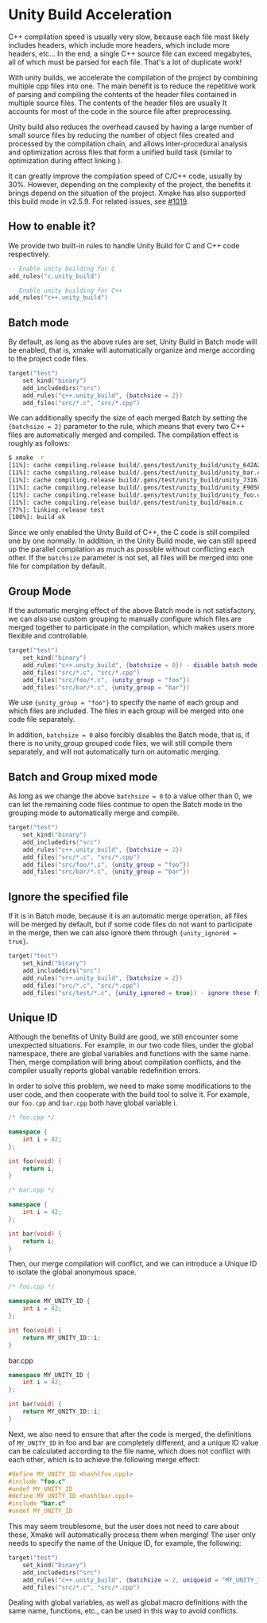 # Unity Build Acceleration

C++ compilation speed is usually very slow, because each file most likely includes headers, which include more headers, which include more headers, etc... In the end, a single C++ source file can exceed megabytes, all of which must be parsed for each file. That's a lot of duplicate work!

With unity builds, we accelerate the compilation of the project by combining multiple cpp files into one. The main benefit is to reduce the repetitive work of parsing and compiling the contents of the header files contained in multiple source files. The contents of the header files are usually It accounts for most of the code in the source file after preprocessing.

Unity build also reduces the overhead caused by having a large number of small source files by reducing the number of object files created and processed by the compilation chain, and allows inter-procedural analysis and optimization across files that form a unified build task (similar to optimization during effect linking ).

It can greatly improve the compilation speed of C/C++ code, usually by 30%. However, depending on the complexity of the project, the benefits it brings depend on the situation of the project. Xmake has also supported this build mode in v2.5.9. For related issues, see [#1019](https://github.com/xmake-io/xmake/issues/1019).

## How to enable it?

We provide two built-in rules to handle Unity Build for C and C++ code respectively.

```lua
-- Enable unity building for C
add_rules("c.unity_build")

-- Enable unity building for C++
add_rules("c++.unity_build")
```

## Batch mode

By default, as long as the above rules are set, Unity Build in Batch mode will be enabled, that is, xmake will automatically organize and merge according to the project code files.

```lua
target("test")
    set_kind("binary")
    add_includedirs("src")
    add_rules("c++.unity_build", {batchsize = 2})
    add_files("src/*.c", "src/*.cpp")
```

We can additionally specify the size of each merged Batch by setting the `{batchsize = 2}` parameter to the rule, which means that every two C++ files are automatically merged and compiled. The compilation effect is roughly as follows:

```bash
$ xmake -r
[11%]: cache compiling.release build/.gens/test/unity_build/unity_642A245F.cpp
[11%]: cache compiling.release build/.gens/test/unity_build/unity_bar.cpp
[11%]: cache compiling.release build/.gens/test/unity_build/unity_73161A20.cpp
[11%]: cache compiling.release build/.gens/test/unity_build/unity_F905F036.cpp
[11%]: cache compiling.release build/.gens/test/unity_build/unity_foo.cpp
[11%]: cache compiling.release build/.gens/test/unity_build/main.c
[77%]: linking.release test
[100%]: build ok
```

Since we only enabled the Unity Build of C++, the C code is still compiled one by one normally. In addition, in the Unity Build mode, we can still speed up the parallel compilation as much as possible without conflicting each other. If the `batchsize` parameter is not set, all files will be merged into one file for compilation by default.

## Group Mode

If the automatic merging effect of the above Batch mode is not satisfactory, we can also use custom grouping to manually configure which files are merged together to participate in the compilation, which makes users more flexible and controllable.

```lua
target("test")
    set_kind("binary")
    add_rules("c++.unity_build", {batchsize = 0}) - disable batch mode
    add_files("src/*.c", "src/*.cpp")
    add_files("src/foo/*.c", {unity_group = "foo"})
    add_files("src/bar/*.c", {unity_group = "bar"})
```

We use `{unity_group = "foo"}` to specify the name of each group and which files are included. The files in each group will be merged into one code file separately.

In addition, `batchsize = 0` also forcibly disables the Batch mode, that is, if there is no unity_group grouped code files, we will still compile them separately, and will not automatically turn on automatic merging.

## Batch and Group mixed mode

As long as we change the above `batchsize = 0` to a value other than 0, we can let the remaining code files continue to open the Batch mode in the grouping mode to automatically merge and compile.

```lua
target("test")
    set_kind("binary")
    add_includedirs("src")
    add_rules("c++.unity_build", {batchsize = 2})
    add_files("src/*.c", "src/*.cpp")
    add_files("src/foo/*.c", {unity_group = "foo"})
    add_files("src/bar/*.c", {unity_group = "bar"})
```

## Ignore the specified file

If it is in Batch mode, because it is an automatic merge operation, all files will be merged by default, but if some code files do not want to participate in the merge, then we can also ignore them through `{unity_ignored = true}`.

```lua
target("test")
    set_kind("binary")
    add_includedirs("src")
    add_rules("c++.unity_build", {batchsize = 2})
    add_files("src/*.c", "src/*.cpp")
    add_files("src/test/*.c", {unity_ignored = true}) - ignore these files
```

## Unique ID

Although the benefits of Unity Build are good, we still encounter some unexpected situations. For example, in our two code files, under the global namespace, there are global variables and functions with the same name. Then, merge compilation will bring about compilation conflicts, and the compiler usually reports global variable redefinition errors.

In order to solve this problem, we need to make some modifications to the user code, and then cooperate with the build tool to solve it. For example, our `foo.cpp` and `bar.cpp` both have global variable i.

```cpp
/* foo.cpp */

namespace {
    int i = 42;
};

int foo(void) {
    return i;
}
```

```cpp
/* bar.cpp */

namespace {
    int i = 42;
};

int bar(void) {
    return i;
}
```

Then, our merge compilation will conflict, and we can introduce a Unique ID to isolate the global anonymous space.


```cpp
/* foo.cpp */

namespace MY_UNITY_ID {
    int i = 42;
};

int foo(void) {
    return MY_UNITY_ID::i;
}
```

bar.cpp

```cpp
namespace MY_UNITY_ID {
    int i = 42;
};

int bar(void) {
    return MY_UNITY_ID::i;
}
```

Next, we also need to ensure that after the code is merged, the definitions of `MY_UNITY_ID` in foo and bar are completely different, and a unique ID value can be calculated according to the file name, which does not conflict with each other, which is to achieve the following merge effect:

```c
#define MY_UNITY_ID <hash(foo.cpp)>
#include "foo.c"
#undef MY_UNITY_ID
#define MY_UNITY_ID <hash(bar.cpp)>
#include "bar.c"
#undef MY_UNITY_ID
```

This may seem troublesome, but the user does not need to care about these, Xmake will automatically process them when merging! The user only needs to specify the name of the Unique ID, for example, the following:


```lua
target("test")
    set_kind("binary")
    add_includedirs("src")
    add_rules("c++.unity_build", {batchsize = 2, uniqueid = "MY_UNITY_ID"})
    add_files("src/*.c", "src/*.cpp")
```

Dealing with global variables, as well as global macro definitions with the same name, functions, etc., can be used in this way to avoid conflicts.

